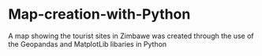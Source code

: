 # Map-creation-with-Python
A map showing the tourist sites in Zimbawe was created through the use of the Geopandas and MatplotLib libaries in Python
